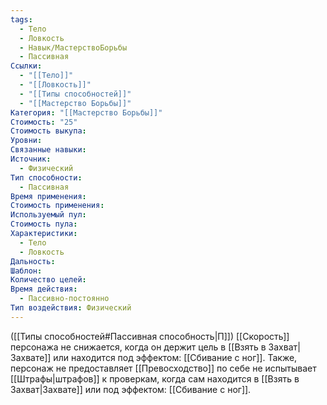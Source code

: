 ```yaml
---
tags:
  - Тело
  - Ловкость
  - Навык/МастерствоБорьбы
  - Пассивная
Ссылки:
  - "[[Тело]]"
  - "[[Ловкость]]"
  - "[[Типы способностей]]"
  - "[[Мастерство Борьбы]]"
Категория: "[[Мастерство Борьбы]]"
Стоимость: "25"
Стоимость выкупа: 
Уровни: 
Связанные навыки: 
Источник:
  - Физический
Тип способности:
  - Пассивная
Время применения: 
Стоимость применения: 
Используемый пул: 
Стоимость пула: 
Характеристики:
  - Тело
  - Ловкость
Дальность: 
Шаблон: 
Количество целей: 
Время действия:
  - Пассивно-постоянно
Тип воздействия: Физический
---
```

([[Типы способностей#Пассивная способность|П]]) [[Скорость]] персонажа не снижается, когда он держит цель в [[Взять в Захват|Захвате]] или находится под эффектом: [[Сбивание с ног]]. 
Также, персонаж не предоставляет [[Превосходство]] по себе не испытывает [[Штрафы|штрафов]] к проверкам, когда сам находится в  [[Взять в Захват|Захвате]] или под эффектом: [[Сбивание с ног]]. 